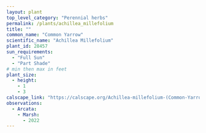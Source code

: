 ```yaml
---
layout: plant                                                              
top_level_category: "Perennial herbs"
permalink: /plants/achillea_millefolium
title: ""
common_name: "Common Yarrow"
scientific_name: "Achillea Millefolium"
plant_id: 28457
sun_requirements:
  - "Full Sun"
  - "Part Shade"
# min then max in feet
plant_size:
  - height: 
    - 1
    - 3
calscape_link: "https://calscape.org/Achillea-millefolium-(Common-Yarrow)"
observations: 
  - Arcata:
    - Marsh:
      - 2022
---
```


